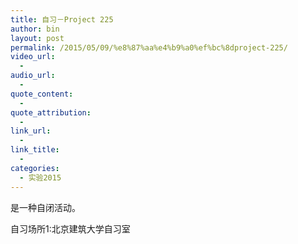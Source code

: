 ```yaml
---
title: 自习－Project 225
author: bin
layout: post
permalink: /2015/05/09/%e8%87%aa%e4%b9%a0%ef%bc%8dproject-225/
video_url:
  - 
audio_url:
  - 
quote_content:
  - 
quote_attribution:
  - 
link_url:
  - 
link_title:
  - 
categories:
  - 实验2015
---
```

是一种自闭活动。

<!--more-->

自习场所1:北京建筑大学自习室